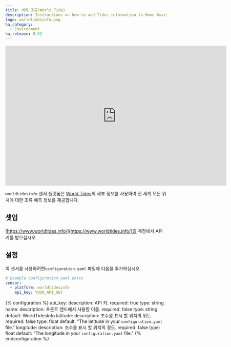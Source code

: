 ```yaml
---
title: 세계 조류(World Tide)
description: Instructions on how to add Tides information to Home Assistant.
logo: worldtidesinfo.png
ha_category:
  - Environment
ha_release: 0.52
---
```


<div class='videoWrapper'>
<iframe width="690" height="437" src="https://www.youtube.com/embed/sHCTH3tPEJM" frameborder="0" allow="accelerometer; autoplay; encrypted-media; gyroscope; picture-in-picture" allowfullscreen></iframe>
</div>

`worldtidesinfo` 센서 플랫폼은 [World Tides](https://www.worldtides.info/)의 세부 정보를 사용하여 전 세계 모든 위치에 대한 조류 예측 정보를 제공합니다.


## 셋업 

[https://www.worldtides.info/](https://www.worldtides.info/)의 계정에서 API 키를 받으십시오.

## 설정

이 센서를 사용하려면`configuration.yaml` 파일에 다음을 추가하십시오

```yaml
# Example configuration.yaml entry
sensor:
  - platform: worldtidesinfo
    api_key: YOUR_API_KEY
```

{% configuration %}
api_key:
  description: API 키.
  required: true
  type: string
name:
  description: 프론트 엔드에서 사용할 이름.
  required: false
  type: string
  default: WorldTidesInfo
latitude:
  description: 조수를 표시 할 위치의 위도.
  required: false
  type: float
  default: "The latitude in your `configuration.yaml` file."
longitude:
  description: 조수를 표시 할 위치의 경도.
  required: false
  type: float
  default: "The longitude in your `configuration.yaml` file."
{% endconfiguration %}
